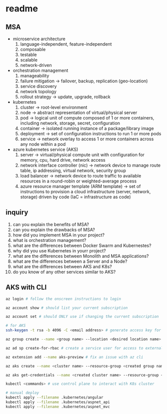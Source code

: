 # readme

## MSA

- microservice architecture
    1. language-independent, feature-independent
    1. composable
    1. testable
    1. scalable
    1. network-driven
- orchestration management
    1. manageability
    1. failure mitigation -> failover, backup, replication (geo-location)
    1. service discovery
    1. network topology
    1. rollout strategy -> update, upgrade, rollback
- kubernetes
    1. cluster -> root-level environment
    1. node -> abstract representation of virtual/physical server
    1. pod -> logical unit of compute composed of 1 or more containers, including network, storage, secret, configuration
    1. container -> isolated running instance of a package/library image
    1. deployment -> set of configuration instructions to run 1 or more pods
    1. service -> network overlay to access 1 or more containers across any node within a pod
- azure kubernetes service (AKS)
    1. server -> virtual/physical compute unit with configuration for memory, cpu, hard drive, network access
    1. network interface controller (nic) -> network device to manage route table, ip addressing, virtual network, security group
    1. load balancer -> network device to route traffic to available resources in a round-robin or weighted-average process
    1. azure resource manager template (ARM template) -> set of instructions to provision a cloud infrastructure (server, network, storage) driven by code (IaC = infrastructure as code)

## inquiry

1. can you explain the benefits of MSA?
1. can you explain the drawbacks of MSA?
1. how did you implement MSA in your project?
1. what is orchestration management?
1. what are the differences between Docker Swarm and Kubernestes?
1. why did you use Kubernetes in yourr project?
1. what are the differences between Monolith and MSA applications?
1. what are the differences between a Server and a Node?
1. what are the differences between AKS and K8s?
1. do you know of any other services similar to AKS?

## AKS with CLI

```sh
az login # follow the onscreen instructions to login

az account show # should list your current subscription

az account set # should ONLY use if changing the current subscription

# for AKS
ssh-keygen -t rsa -b 4096 -C <email address> # generate access key for servers. SAVE IN A DIFFERENT LOCATION TO NOT INTEFERE WITH YOUR CURRENT SSH KEY.

az group create --name <group name> --location <desired location name> # to create a resource group

az ad sp create-for-rbac # create a service user for access to external resources, save json document

az extension add --name aks-preview # fix an issue with az cli

az aks create --name <cluster name> --resource-group <created group name> --location <desired location name> --ssh-key-value <created public key> --node-vm-size <Standard_B2s or Standard_B2ms> --node-count 3 --service-principal <created appId rbac> --client-secret <created password rbac> # create K8s cluster with AKS service

az aks get-credentials --name <created cluster name> --resource-group <created group> --admin # connect to K8s cluster

kubectl <commands> # use control plane to interact with K8s cluster

# manual deploy
kubectl apply --filename .kubernetes/angular
kubectl apply --filename .kubernetes/aspnet_api
kubectl apply --filename .kubernetes/aspnet_mvc
```

